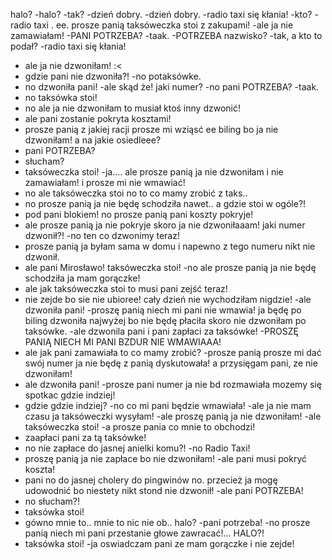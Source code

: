 halo?
-halo?
-tak?
-dzień dobry.
-dzień dobry.
-radio taxi się kłania!
-kto?
-radio taxi . ee. prosze panią taksóweczka stoi z zakupami!
-ale ja nie zamawiałam!
-PANI POTRZEBA?
-taak.
-POTRZEBA nazwisko?
-tak, a kto to podał?
-radio taxi się kłania!
- ale ja nie dzwoniłam! :<
- gdzie pani nie dzwoniła?!
 -no potaksówke.
- no dzwoniła pani!
-ale skąd że! jaki numer?
-no pani POTRZEBA?
-taak. 
- no taksówka stoi!
- no ale ja nie dzwoniłam to musiał ktoś inny dzwonić!
- ale pani zostanie pokryta kosztami!
- prosze panią z jakiej racji prosze mi wziąsć ee biling bo ja nie dzwoniłam! a na jakie osiedleee?
- pani POTRZEBA?
- słucham?
- taksóweczka stoi!
-ja.... ale prosze panią ja nie dzwoniłam i nie zamawiałam! i prosze mi nie wmawiać!
- no ale taksóweczka stoi no to co mamy zrobić z taks..
- no prosze panią ja nie będę schodziła nawet.. a gdzie stoi w ogóle?!
- pod pani blokiem! no prosze panią pani koszty pokryje!
- ale prosze panią ja nie pokryje skoro ja nie dzwoniłaaam! jaki numer dzwonił?!
-no ten co dzwonimy teraz!
- prosze panią ja byłam sama w domu i napewno z tego numeru nikt nie dzwonił.
- ale pani Mirosławo! taksóweczka stoi!
-no ale prosze panią ja nie będę schodziła ja mam gorączke!
- ale jak taksóweczka stoi to musi pani zejść teraz!
- nie zejde bo sie nie ubioree! cały dzień nie wychodziłam nigdzie!
-ale dzwoniła pani!
-proszę panią niech mi pani nie wmawia! ja będę po biling dzwoniła najwyżej bo nie będę płaciła skoro nie dzwoniłam po taksówke.
-ale dzwonila pani i pani zapłaci za taksówke!
-PROSZĘ PANIĄ NIECH MI PANI BZDUR NIE WMAWIAAA!
- ale jak pani zamawiała to co mamy zrobić?
-prosze panią prosze mi dać swój numer ja nie będę z panią dyskutowała! a przysięgam pani, ze nie dzwoniłam!
- ale dzwoniła pani!
-prosze pani numer ja nie bd rozmawiała mozemy się spotkac gdzie indziej!
- gdzie gdzie indziej?
-no co mi pani będzie wmawiała!
-ale ja nie mam czasu ja taksóweczki wysyłam!
-ale proszę panią ja nie dzwoniłam!
-ale taksóweczka stoi!
-a prosze pania co mnie to obchodzi!
- zaapłaci pani za tą taksówke!
- no nie zapłace do jasnej anielki komu?!
-no Radio Taxi!
- proszę panią ja nie zapłace bo nie dzwoniłam!
-ale pani musi pokryć koszta!
- pani no do jasnej cholery do pingwinów no. przecież ja mogę udowodnić bo niestety nikt stond nie dzwonił!
-ale pani POTRZEBA! 
- no słucham?!
- taksówka stoi!
- gówno mnie to.. mnie to nic nie ob.. halo?
-pani potrzeba!
-no prosze panią niech mi pani przestanie głowe zawracać!...
HALO?!
- taksówka stoi!
-ja oswiadczam pani ze mam gorączke i nie zejde!
